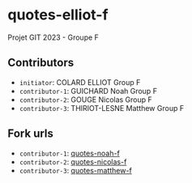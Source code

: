 # quotes-elliot-f

Projet GIT 2023 - Groupe F

## Contributors
- `initiator`: COLARD ELLIOT Group F
- `contributor-1`: GUICHARD Noah Group F
- `contributor-2`: GOUGE Nicolas Group F
- `contributor-3`: THIRIOT-LESNE Matthew Group F 

## Fork urls
- `contributor-1`: [quotes-noah-f](url-1)
- `contributor-2`: [quotes-nicolas-f](url-2)
- `contributor-3`: [quotes-matthew-f](url-3)
